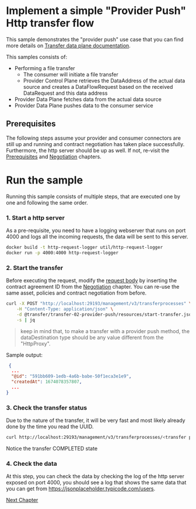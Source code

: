 # Implement a simple "Provider Push" Http transfer flow

This sample demonstrates the "provider push" use case that you can find more details
on [Transfer data plane documentation](https://eclipse-edc.github.io/documentation/for-adopters/control-plane/#transfer-processes).

This samples consists of:

* Performing a file transfer
    * The consumer will initiate a file transfer
    * Provider Control Plane retrieves the DataAddress of the actual data source and creates a
      DataFlowRequest based on the received DataRequest and this data address
* Provider Data Plane fetches data from the actual data source
* Provider Data Plane pushes data to the consumer service

## Prerequisites

The following steps assume your provider and consumer connectors are still up and running and contract
negotiation has taken place successfully. Furthermore, the http server should be up as well.
If not, re-visit the [Prerequisites](../transfer-00-prerequisites/README.md)
and [Negotiation](../transfer-01-negotiation/README.md) chapters.

# Run the sample

Running this sample consists of multiple steps, that are executed one by one and following the same
order.

### 1. Start a http server

As a pre-requisite, you need to have a logging webserver that runs on port 4000 and logs all the incoming requests, the
data will be sent to this server.

```bash
docker build -t http-request-logger util/http-request-logger
docker run -p 4000:4000 http-request-logger
```

### 2. Start the transfer

Before executing the request, modify the [request body](resources/start-transfer.json) by inserting the contract agreement ID
from the [Negotiation](../transfer-01-negotiation/README.md) chapter. 
You can re-use the same asset, policies and contract negotiation from before.

```bash
curl -X POST "http://localhost:29193/management/v3/transferprocesses" \
    -H "Content-Type: application/json" \
    -d @transfer/transfer-02-provider-push/resources/start-transfer.json \
    -s | jq
```
> keep in mind that, to make a transfer with a provider push method, the dataDestination type should
> be any value different from the "HttpProxy".

Sample output:

```json
 {
  ...
  "@id": "591bb609-1edb-4a6b-babe-50f1eca3e1e9",
  "createdAt": 1674078357807,
  ...
}
```

### 3. Check the transfer status

Due to the nature of the transfer, it will be very fast and most likely already done by the time you
read the UUID. 

```bash
curl http://localhost:29193/management/v3/transferprocesses/<transfer process id>
```

Notice the transfer COMPLETED state

### 4. Check the data

At this step, you can check the data by checking the log of the http server exposed on port 4000, you should see a log
that shows the same data that you can get from https://jsonplaceholder.typicode.com/users.

[Next Chapter](../transfer-03-consumer-pull/README.md)

